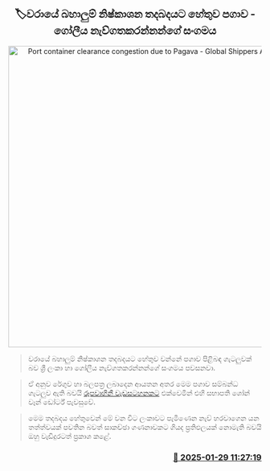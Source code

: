 <p align='center'><b><h2 align='center' title='Port container clearance congestion due to Pagava - Global Shippers Association'>🏷වරායේ බහාලුම් නිෂ්කාශන තදබදයට හේතුව පගාව - ගෝලීය නැව්ගතකරන්නන්ගේ සංගමය</h2></b></p>
<p align='center'><img src='https://helakuru.sgp1.cdn.digitaloceanspaces.com/esana/images/lib/van-de-ada.jpg' width='600' alt='Port container clearance congestion due to Pagava - Global Shippers Association'></p>

> වරායේ බහාලුම් නිෂ්කාශන තදබදයට හේතුව වන්නේ පගාව පිළිබඳ ගැටලුවක් බව ශ්‍රී ලංකා හා ගෝලීය නැව්ගතකරන්නන්ගේ සංගමය පවසනවා.

> ඒ අනුව රේගුව හා බලපත්‍ර ලබාදෙන ආයතන අතර මෙම පගාව සම්බන්ධ ගැටලුව ඇති බවයි <a href='https://youtu.be/wR361J9Nl_0'>රූපවාහිනී වැඩසටහනකට</a> එක්වෙමින් එහි සභාපති ශෝන් වෑන් ඩෝර්ට් පැවසුවේ.

> මෙම තදබදය හේතුවෙන් මේ වන විට ලංකාවට පැමිණෙන නැව් හරවාගෙන යන තත්ත්වයක් පවතින බවත් සාකච්ඡා ගණනාවකට ගියද ප්‍රතිඵලයක් නොමැති බවයි ඔහු වැඩිදුරටත් ප්‍රකාශ කළේ.



<h3 align='right'><a href='https://www.helakuru.lk/esana/p/106988/'>📅 2025-01-29 11:27:19</a></h3>
